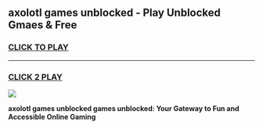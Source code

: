 
## axolotl games unblocked - Play Unblocked Gmaes & Free
<h3>
<a href="https://news.freeplayer.one?title=axolotl_games_unblocked&ref=23F">CLICK TO PLAY</a></h3>
<hr>

<h3>
<a href="https://news.freeplayer.one?title=axolotl_games_unblocked&ref=23F">CLICK 2 PLAY</a>
  
</h3>

<a href="https://news.freeplayer.one?title=axolotl_games_unblocked&ref=23F/"><img src="https://clearcache.store/games.png"></a>


**axolotl games unblocked games unblocked: Your Gateway to Fun and Accessible Online Gaming**

